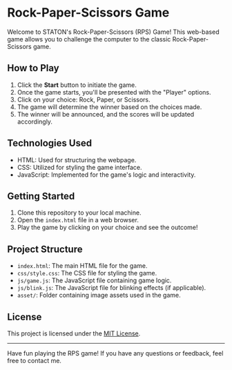 # Rock-Paper-Scissors Game

Welcome to STATON's Rock-Paper-Scissors (RPS) Game! This web-based game allows you to challenge the computer to the classic Rock-Paper-Scissors game.

## How to Play

1. Click the **Start** button to initiate the game.
2. Once the game starts, you'll be presented with the "Player" options.
3. Click on your choice: Rock, Paper, or Scissors.
4. The game will determine the winner based on the choices made.
5. The winner will be announced, and the scores will be updated accordingly.

## Technologies Used

- HTML: Used for structuring the webpage.
- CSS: Utilized for styling the game interface.
- JavaScript: Implemented for the game's logic and interactivity.

## Getting Started

1. Clone this repository to your local machine.
2. Open the `index.html` file in a web browser.
3. Play the game by clicking on your choice and see the outcome!

## Project Structure

- `index.html`: The main HTML file for the game.
- `css/style.css`: The CSS file for styling the game.
- `js/game.js`: The JavaScript file containing game logic.
- `js/blink.js`: The JavaScript file for blinking effects (if applicable).
- `asset/`: Folder containing image assets used in the game.

## License

This project is licensed under the [MIT License](LICENSE).

---

Have fun playing the RPS game! If you have any questions or feedback, feel free to contact me.
